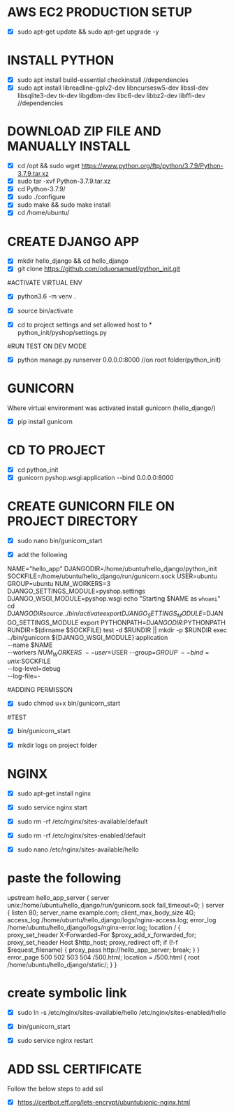 
# AWS EC2 PRODUCTION SETUP

- [x] sudo apt-get update && sudo apt-get upgrade -y

# INSTALL PYTHON
- [x] sudo apt install build-essential checkinstall //dependencies
- [x] sudo apt install libreadline-gplv2-dev libncursesw5-dev libssl-dev libsqlite3-dev tk-dev libgdbm-dev libc6-dev libbz2-dev libffi-dev //dependencies

# DOWNLOAD ZIP FILE AND MANUALLY INSTALL

- [x] cd /opt && sudo wget https://www.python.org/ftp/python/3.7.9/Python-3.7.9.tar.xz
- [x] sudo tar -xvf Python-3.7.9.tar.xz
- [x] cd Python-3.7.9/
- [x] sudo ./configure
- [x] sudo make && sudo make install
- [x] cd /home/ubuntu/

# CREATE DJANGO APP

- [x] mkdir hello_django && cd hello_django
- [x] git clone https://github.com/oduorsamuel/python_init.git

#ACTIVATE VIRTUAL ENV
- [x] python3.6 -m venv .
- [x] source bin/activate

- [x] cd to project settings and set allowed host to * python_init/pyshop/settings.py

#RUN TEST ON DEV MODE
- [x] python manage.py runserver 0.0.0.0:8000 //on root folder(python_init)

# GUNICORN
Where virtual environment was activated install gunicorn (hello_django/)
- [x] pip install gunicorn

# CD TO PROJECT
- [x] cd python_init
- [x] gunicorn pyshop.wsgi:application --bind 0.0.0.0:8000

# CREATE GUNICORN FILE ON PROJECT DIRECTORY
- [x] sudo nano bin/gunicorn_start

- [x] add the following

NAME="hello_app"
DJANGODIR=/home/ubuntu/hello_django/python_init
SOCKFILE=/home/ubuntu/hello_django/run/gunicorn.sock
USER=ubuntu
GROUP=ubuntu
NUM_WORKERS=3
DJANGO_SETTINGS_MODULE=pyshop.settings
DJANGO_WSGI_MODULE=pyshop.wsgi
echo "Starting $NAME as `whoami`"
cd $DJANGODIR
source ../bin/activate
export DJANGO_SETTINGS_MODULE=$DJANGO_SETTINGS_MODULE
export PYTHONPATH=$DJANGODIR:$PYTHONPATH
RUNDIR=$(dirname $SOCKFILE)
test -d $RUNDIR || mkdir -p $RUNDIR
exec ../bin/gunicorn ${DJANGO_WSGI_MODULE}:application \
--name $NAME \
--workers $NUM_WORKERS \
--user=$USER --group=$GROUP \
--bind=unix:$SOCKFILE \
--log-level=debug \
--log-file=-

#ADDING PERMISSON
- [x] sudo chmod u+x bin/gunicorn_start

#TEST
- [x] bin/gunicorn_start

- [x] mkdir logs on project folder


# NGINX

- [x] sudo apt-get install nginx
- [x] sudo service nginx start


- [x] sudo rm -rf /etc/nginx/sites-available/default
- [x] sudo rm -rf /etc/nginx/sites-enabled/default

- [x] sudo nano /etc/nginx/sites-available/hello

# paste the following

upstream hello_app_server {
server unix:/home/ubuntu/hello_django/run/gunicorn.sock fail_timeout=0;
}
server {
listen   80;
server_name example.com;
client_max_body_size 4G;
access_log /home/ubuntu/hello_django/logs/nginx-access.log;
error_log /home/ubuntu/hello_django/logs/nginx-error.log;
location / {
proxy_set_header X-Forwarded-For $proxy_add_x_forwarded_for;
proxy_set_header Host $http_host;
proxy_redirect off;
if (!-f $request_filename) {
proxy_pass http://hello_app_server;
break;
}
}
error_page 500 502 503 504 /500.html;
location = /500.html {
root /home/ubuntu/hello_django/static/;
}
}

# create symbolic link
- [x] sudo ln -s /etc/nginx/sites-available/hello /etc/nginx/sites-enabled/hello

- [x] bin/gunicorn_start
- [x] sudo service nginx restart

# ADD SSL CERTIFICATE
Follow the below steps to add ssl
- [x] https://certbot.eff.org/lets-encrypt/ubuntubionic-nginx.html